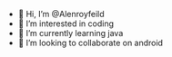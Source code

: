 - 👋 Hi, I’m @Alenroyfeild
- 👀 I’m interested in coding
- 🌱 I’m currently learning java
- 💞️ I’m looking to collaborate on android

<!---
Alenroyfeild/Alenroyfeild is a ✨ special ✨ repository because its `README.md` (this file) appears on your GitHub profile.
You can click the Preview link to take a look at your changes.
--->
